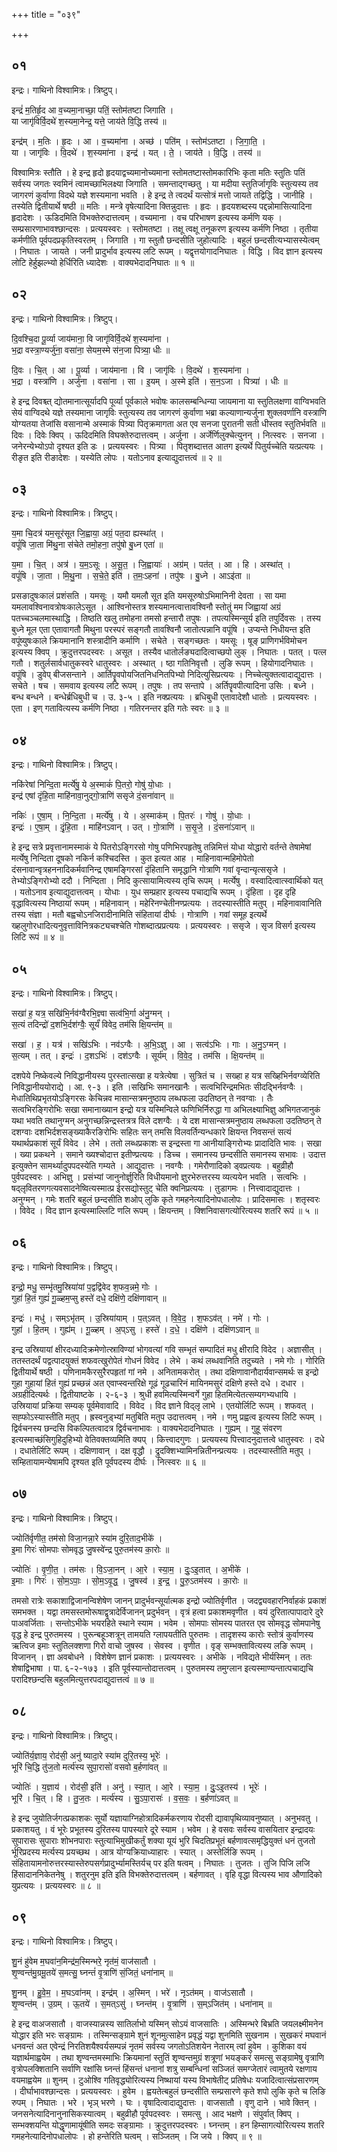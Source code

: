 +++
title = "०३९"

+++


## ०१
इन्द्रः। गाथिनो विश्वामित्रः। त्रिष्टुप्।

इन्द्रं॑ म॒तिर्हृ॒द आ व॒च्यमा॒नाच्छा॒ पतिं॒ स्तोम॑तष्टा जिगाति ।  
या जागृ॑विर्वि॒दथे॑ श॒स्यमा॒नेन्द्र॒ यत्ते॒ जाय॑ते वि॒द्धि तस्य॑ ॥

इन्द्र॑म् । म॒तिः । हृ॒दः । आ । व॒च्यमा॑ना । अच्छ॑ । पति॑म् । स्तोम॑ऽतष्टा । जि॒गा॒ति॒ ।  
या । जागृ॑विः । वि॒दथे॑ । श॒स्यमा॑ना । इन्द्र॑ । यत् । ते॒ । जाय॑ते । वि॒द्धि । तस्य॑ ॥

विश्वामित्रः स्तौति । हे इन्द्र हृदो हृदयाद्वच्यमानोच्यमाना स्तोमतष्टास्तोमकारिभिः कृता मतिः स्तुतिः पतिं सर्वस्य जगतः स्वमिनं त्वामच्छाभिलक्ष्या जिगाति । समन्ताद्गच्छतु । या मदीया स्तुतिर्जागृविः स्तुत्यस्य तव जागरणं कुर्वाणा विदथे यज्ञे शस्यमाना भवति । हे इन्द्र ते त्वदर्थं यत्सोत्रं मत्तो जायते तद्विद्धि । जानीहि । तस्येति द्वितीयार्थे षष्ठी ॥ मतिः । मन्त्रे वृषेत्यादिना क्तिन्नुदात्तः । हृदः । हृदयशब्दस्य पद्दन्नोमासित्यादिना हृदादेशः । ऊडिदमिति विभक्तेरुदात्तत्वम् । वच्यमाना । वच परिभाषण इत्यस्य कर्मणि यक् । सम्प्रसारणाभावश्छान्दसः । प्रत्ययस्वरः । स्तोमतष्टा । तक्षू त्वक्षू तनूकरण इत्यस्य कर्मणि निष्ठा । तृतीया कर्मणीति पूर्वपदप्रकृतिस्वरतम् । जिगाति । गा स्तुतौ छन्दसीति जुहोत्यादिः । बहुलं छन्दसीत्यभ्यासस्येत्वम् । निघातः । जायते । जनी प्रादुर्भाव इत्यस्य लटि रूपम् । यद्वृत्तयोगादनिघातः । विद्धि । विद ज्ञान इत्यस्य लोटि हेर्हुझल्भ्यो हेर्धिरिति ध्यादेशः । वाक्यभेदादनिघातः ॥ १ ॥

## ०२
इन्द्रः। गाथिनो विश्वामित्रः। त्रिष्टुप्।

दि॒वश्चि॒दा पू॒र्व्या जाय॑माना॒ वि जागृ॑विर्वि॒दथे॑ श॒स्यमा॑ना ।  
भ॒द्रा वस्त्रा॒ण्यर्जु॑ना॒ वसा॑ना॒ सेयम॒स्मे स॑न॒जा पित्र्या॒ धीः ॥

दि॒वः । चि॒त् । आ । पू॒र्व्या । जाय॑माना । वि । जागृ॑विः । वि॒दथे॑ । श॒स्यमा॑ना ।  
भ॒द्रा । वस्त्रा॑णि । अर्जु॑ना । वसा॑ना । सा । इ॒यम् । अ॒स्मे इति॑ । स॒न॒ऽजा । पित्र्या॑ । धीः ॥

हे इन्द्र दिवश्च्त् द्योतमानात्सूर्यादपि पूर्व्या पूर्वकाले भवोषः कालसम्बन्धिन्या जायमाना या स्तुतिलक्षणा वाग्विभवति सेयं वाग्विदथे यज्ञे तस्यमाना जागृविः स्तुत्यस्य तव जागरणं कुर्वाणा भब्रा कल्याणान्यर्जुना शुक्लवर्णानि वस्त्राणि योग्यतया तेजांसि वसानान्मे अस्माकं पित्र्या पितृक्रमागता अत एव सनजा पुरातनी सती धीस्तव स्तुतिर्भवति ॥ दिवः । दिवेः क्विप् । ऊदिदमिति विघक्तेरुदात्तत्वम् । अर्जुना । अर्जेर्णिलुक्चेत्युनन् । नित्स्वरः । सनजा । जनेरन्येभ्योऽपो दृश्यत इति डः । प्रत्ययस्वरः । पित्र्या । पितृशब्दात्तत आतग इत्यर्थे पितुर्यच्चेति यत्प्रत्ययः । रीङृत इति रीङादेशः । यस्येति लोपः । यतोऽनाव इत्याद्युदात्तत्वं ॥ २ ॥

## ०३
इन्द्रः। गाथिनो विश्वामित्रः। त्रिष्टुप्।

य॒मा चि॒दत्र॑ यम॒सूर॑सूत जि॒ह्वाया॒ अग्रं॒ पत॒दा ह्यस्था॑त् ।  
वपूं॑षि जा॒ता मि॑थु॒ना स॑चेते तमो॒हना॒ तपु॑षो बु॒ध्न एता॑ ॥

य॒मा । चि॒त् । अत्र॑ । य॒म॒ऽसूः । अ॒सू॒त॒ । जि॒ह्वायाः॑ । अग्र॑म् । पत॑त् । आ । हि । अस्था॑त् ।  
वपूं॑षि । जा॒ता । मि॒थु॒ना । स॒चे॒ते॒ इति॑ । त॒मः॒ऽहना॑ । तपु॑षः । बु॒ध्ने । आऽइ॑ता ॥

प्रसङादुषःकालं प्रशंसति । यमसूः । यमौ यमलौ सूत इति यमसूरुषोऽभिमानिनी देवता । सा यमा यमलावश्विनावत्रोषःकालेऽसूत । आश्विनोस्तत्र शस्यमानत्वात्तावश्विनौ स्तोतुं मम जिह्वायां अग्रं पतच्चञ्चलमास्थाद्धि । तिष्ठति खलु तमोहना तमसो हन्तारौ तपुषः । तपत्यस्मिन्सूर्य इति तपुर्दिवसः । तस्य बुध्ने मूल एता एतावागतौ मिथुना परस्परं सङ्गतौ तावश्विनौ जातोत्पन्नानि वपूंषि । उप्यन्ते निधीयन्त इति वपूंष्युषःकाले क्रियमानानि शस्त्रादीनि कर्माणि । सचेते । सङ्गच्छतः । यमसूः । षूङ् प्राणिगर्भविमोचन इत्यस्य क्विप् । क्रुदुत्तरपदस्वरः । असूत । तस्यैव धातोर्लङ्यदादित्वाच्छपो लुक् । निघातः । पतत् । पत्ल गतौ । शतुर्लसार्वधातुकस्वरे धातुस्वरः । अस्थात् । ष्ठा गतिनिवृत्तौ । लुङि रूपम् । हियोगादनिघातः । वपूंषि । डुवेप् बीजसन्ताने । आर्तिपॄवपोयजितनिधनितपिभ्यो निदित्युसिप्रत्ययः । निच्चेत्युक्तत्वादाद्युदात्तः । सचेते । षच । समवाय इत्यस्य लटि रूपम् । तपुषः । तप सन्तापे । अर्तिपॄवपीत्यादिना उसिः । बध्ने । बन्ध बन्धने । बन्धेर्ब्रधिबुधी च । उ. ३-५ । इति नक्प्रत्ययः । ब्रधिबुधी एतावादेशौ धातोः । प्रत्ययस्वरः । एता । इण् गतावित्यस्य कर्मणि निष्ठा । गतिरनन्तर इति गतेः स्वरः ॥ ३ ॥

## ०४
इन्द्रः। गाथिनो विश्वामित्रः। त्रिष्टुप्।

नकि॑रेषां निन्दि॒ता मर्त्ये॑षु॒ ये अ॒स्माकं॑ पि॒तरो॒ गोषु॑ यो॒धाः ।  
इन्द्र॑ एषां दृंहि॒ता माहि॑नावा॒नुद्गो॒त्राणि॑ ससृजे दं॒सना॑वान् ॥

नकिः॑ । ए॒षा॒म् । नि॒न्दि॒ता । मर्त्ये॑षु । ये । अ॒स्माक॑म् । पि॒तरः॑ । गोषु॑ । यो॒धाः ।  
इन्द्रः॑ । ए॒षा॒म् । दृं॒हि॒ता । माहि॑नऽवान् । उत् । गो॒त्राणि॑ । स॒सृ॒जे॒ । दं॒सना॑ऽवान् ॥

हे इन्द्र सत्रे प्रवृत्तानामस्माकं ये पितरोऽङ्गिरसो गोषु पणिभिरपहृतेषु तन्निमित्तं योधा योद्धारो वर्तन्ते तेषामेषां मर्त्येषु निन्दिता दूषको नकिर्न कश्चिदस्ति । कुत इत्यत आह । माहिनावान्महिमोपेतो दंसनावान्वृत्रहननादिकर्मवानिन्द्र एषामङ्गिरसां दृंहितानि समृद्धानि गोत्राणि गवां वृन्दान्यृत्ससृजे । तेभ्योऽङ्गिरोभ्यो ददौ । निन्दिता । निदि कुत्सायामित्यस्य तृचि रूपम् । मर्त्येषु । वस्वादित्वात्स्वार्थिको यत् । यतोऽनाव इत्याद्युदात्तत्वम् । योधाः । युध सम्प्रहार इत्यस्य पचाद्यचि रूपम् । दृंहिता । दृह दृहि वृद्धावित्यस्य निष्ठायां रूपम् । महिनावान् । महेरिनण्चेतीनण्प्रत्ययः । तदस्यास्तीति मतुप् । महिनावावानिति तस्य संज्ञा । मतौ बह्वचोऽनजिरादीनामिति संहितायां दीर्घः । गोत्राणि । गवां समूह इत्यर्थे ख्हलुगोरधादित्यनुवृत्ताविनित्रकट्यचश्चेति गोशब्दात्प्रप्रत्ययः । प्रत्ययस्वरः । ससृजे । सृज विसर्ग इत्यस्य लिटि रूपं ॥ ४ ॥

## ०५
इन्द्रः। गाथिनो विश्वामित्रः। त्रिष्टुप्।

सखा॑ ह॒ यत्र॒ सखि॑भि॒र्नव॑ग्वैरभि॒ज्ञ्वा सत्व॑भि॒र्गा अ॑नु॒ग्मन् ।  
स॒त्यं तदिन्द्रो॑ द॒शभि॒र्दश॑ग्वैः॒ सूर्यं॑ विवेद॒ तम॑सि क्षि॒यन्त॑म् ॥

सखा॑ । ह॒ । यत्र॑ । सखि॑ऽभिः । नव॑ऽग्वैः । अ॒भि॒ऽज्ञु । आ । सत्व॑ऽभिः । गाः । अ॒नु॒ऽग्मन् ।  
स॒त्यम् । तत् । इन्द्रः॑ । द॒शऽभिः॑ । दश॑ऽग्वैः । सूर्य॑म् । वि॒वे॒द॒ । तम॑सि । क्षि॒यन्त॑म् ॥

दशपेये निष्केवल्ये निविद्धानीयस्य पुरस्तात्सखा ह यत्रेत्येषा । सुत्रितं च । सख्हा ह यत्र सख्हिभिर्नवग्व्येरिति निविद्धानीययोराद्ये । आ. ९-३ । इति ।सखिभिः समानखानैः । सत्वभिरिन्द्रमभितः सीदद्भिर्नवग्वैः । मेधातिथिप्रभृतयोऽङ्गिरसः केचिन्नव मासान्सत्रमनुष्ठाय लब्धफला उदतिष्ठन् ते नवग्वाः । तैः सत्वभिरङ्गिरोभिः सखा समानाख्यान इन्द्रो यत्र यस्मिन्विले फणिभिर्निरुद्धा गा अभिलक्ष्याभिज्ञु अभिगतजानुकं यथा भवति तथानुग्मन् अनुगच्छन्निन्द्रस्तत्रत्र विले दशग्वैः । ये दश मासान्सत्रमनुष्ठाय लब्धफला उदतिष्ठन् ते दशग्वाः दशभिर्दशसङ्ख्याकैरङिरोभिः सहितः सन् तमसि विलवर्तिन्यन्धकारे क्षियन्त निवसन्तं सत्यं यथार्थप्रकाशं सूर्यं विवेद । लेभे । ततो लब्धप्रकाशः स इन्द्रस्ता गा आनीयाङ्गिरोभ्यः प्रादादिति भावः । सखा । ख्या प्रकथने । समाने ख्यश्चोदात्त इतीण्प्रत्ययः । डिच्च । समानस्य छन्दसीति समानस्य सभावः । उदात्त इत्युक्तेन सामर्थ्यादुपपदस्येति गम्यते । आद्युदात्तः । नवग्वैः । गमेरौणादिको ड्वप्रत्ययः । बहुव्रीहौ पुर्वपदस्वरः । अभिज्ञु । प्रसंभ्यां जानुनोर्ज्ञुरिति विधीयमानो ज्ञुरभेरुत्तरस्य व्यत्ययेन भवति । सत्वभिः । षद्लृवितरणगत्यवसादनेष्वित्यस्मात्प्र ईरसद्योस्तुट् चेति क्वनिप्रत्ययः । तुडागमः । नित्त्वादाद्युदात्तः । अनुग्मन् । गमेः शतरि बहुलं छन्दसीति शओप् लुकि कृते गमहनेत्यादिनोपधालोपः । प्रादिसमासः । शतृस्वरः । विवेद । विद ज्ञान इत्यस्माल्लिटि णलि रूपम् । क्षियन्तम् । क्शिनिवासगत्योरित्यस्य शतरि रूपं ॥ ५ ॥

## ०६
इन्द्रः। गाथिनो विश्वामित्रः। त्रिष्टुप्।

इन्द्रो॒ मधु॒ सम्भृ॑तमु॒स्रिया॑यां प॒द्वद्वि॑वेद श॒फव॒न्नमे॒ गोः ।  
गुहा॑ हि॒तं गुह्यं॑ गू॒ळ्हम॒प्सु हस्ते॑ दधे॒ दक्षि॑णे॒ दक्षि॑णावान् ॥

इन्द्रः॑ । मधु॑ । सम्ऽभृ॑तम् । उ॒स्रिया॑याम् । प॒त्ऽवत् । वि॒वे॒द॒ । श॒फऽव॑त् । नमे॑ । गोः ।  
गुहा॑ । हि॒तम् । गुह्य॑म् । गू॒ळ्हम् । अ॒प्ऽसु । हस्ते॑ । द॒धे॒ । दक्षि॑णे । दक्षि॑णऽवान् ॥

इन्द्र उस्रियायां क्षीरदध्यादिक्रमेणोत्स्राविण्यां भोगवत्यां गवि सम्भृतं सम्पादितं मधु क्षीरादि विदेद । अज्ञासीत् । ततस्तदर्थं पद्वत्पादयुक्तं शफवत्खुरोपेतं गोधनं विवेद । लेभे । कथं लब्धवानिति तदुच्यते । नमे गोः । गोरिति द्वितीयार्थे षष्ठी । पणिनामकैरसुरैरपहृतां गां नमे । अनितामकरोत् । तथा दक्षिणावानौदार्यवान्समर्थः स इन्द्रो गुहा गुहायां हितं गुह्यं प्रच्छन्नं अत एवाप्स्वन्तरिक्षे गूढं गूढचारिनं मायिनमसुरं दक्षिणे हस्ते दधे । दधार । अग्रहीदित्यर्थः । द्वितीयाष्टके । २-६-३ । श्रुधी हवमित्यस्मिन्वर्गे गुहा हितमित्येतत्सम्यगभ्यधायि । उस्रियायां प्रक्रिया सम्यक् पूर्वमेवावादि । विवेद । विद ज्ञाने विद्लृ लाभे । एतयोर्लिटि रूपम् । शफवत् । सह्फोऽस्यास्तीति मतुप् । ह्रस्वनुड्भ्यां मतुबिति मतुप उदात्तत्वम् । नमे । णमु प्रह्वत्व इत्यस्य लिटि रूपम् । द्विर्वचनस्य छन्दसि विकल्पितत्वादत्र द्विर्वचनाभावः । वाक्यभेदादनिघातः । गुह्यम् । गुहू संवरण इत्यस्माच्छंसिगुहिदुहिभ्यो वेतिवक्तव्यमिति क्यप् । कित्त्वादगुणः । प्रत्ययस्य पित्त्वादनुदात्तत्वे धातुस्वरः । दधे । दधातेर्लिटि रूपम् । दक्षिणावान् । दक्ष वृद्धौ । द्रुदक्शिभ्यामिनन्नितीनन्प्रत्ययः । तदस्यास्तीति मतुप् । सम्हितायामन्येषामपि दृश्यत इति पूर्वपदस्य दीर्घः । नित्स्वरः ॥ ६ ॥

## ०७
इन्द्रः। गाथिनो विश्वामित्रः। त्रिष्टुप्।

ज्योति॑र्वृणीत॒ तम॑सो विजा॒नन्ना॒रे स्या॑म दुरि॒ताद॒भीके॑ ।  
इ॒मा गिरः॑ सोमपाः सोमवृद्ध जु॒षस्वे॑न्द्र पुरु॒तम॑स्य का॒रोः ॥

ज्योतिः॑ । वृ॒णी॒त॒ । तम॑सः । वि॒ऽजा॒नन् । आ॒रे । स्या॒म॒ । दुः॒ऽइ॒तात् । अ॒भीके॑ ।  
इ॒माः । गिरः॑ । सो॒म॒ऽपाः॒ । सो॒म॒ऽवृ॒द्ध॒ । जु॒षस्व॑ । इ॒न्द्र॒ । पु॒रु॒ऽतम॑स्य । का॒रोः ॥

तमसो रात्रेः सकाशाद्विजानन्विशेषेण जानन् प्रादुर्भवन्सूर्यात्मक इन्द्रो ज्योतिर्वृणीत । जदद्व्यवहारनिर्वाहकं प्रकाशं समभक्त । यद्वा तमसस्तमोरूषाद्वृत्रादेर्विजानन् प्रदुर्भवन् । वृत्रं हत्वा प्रकाशमवृणीत । वयं दुरितात्पापादारे दुरे पाअवर्जिताः । सन्तोऽभीके भयरहिते स्थाने स्याम । भवेम । सोमपाः सोमस्य पातरत एव सोमवृद्ध सोमपानेषु वृद्ध हे इन्द्र पुरुतमस्य । पुरून्बहूञ्शत्रून् तामयति ग्लापयतीति पुरुतमः । तादृशस्य कारोः स्तोत्रं कुर्वाणस्य ऋत्विज इमाः स्तुतिलक्शणा गिरो वाचो जुषस्व । सेवस्व । वृणीत । वृङ् सम्भक्तावित्यस्य लङि रूपम् । विजानन् । ज्ञा अवबोधने । विशेषेण ज्ञानं प्रकाशः । प्रत्ययस्वरः । अभीके । नविद्यते भीर्यस्मिन् । ततः शेषाद्विभाषा । पा. ६-२-१७३ । इति पूर्वस्यान्तोदात्तत्वम् । पुरुतमस्य तमुग्लान इत्यस्माण्यन्तात्पचाद्यचि परादिश्छन्दसि बहुलमित्युत्तरपदाद्युदात्तत्वं ॥ ७ ॥

## ०८
इन्द्रः। गाथिनो विश्वामित्रः। त्रिष्टुप्।

ज्योति॑र्य॒ज्ञाय॒ रोद॑सी॒ अनु॑ ष्यादा॒रे स्या॑म दुरि॒तस्य॒ भूरेः॑ ।  
भूरि॑ चि॒द्धि तु॑ज॒तो मर्त्य॑स्य सुपा॒रासो॑ वसवो ब॒र्हणा॑वत् ॥

ज्योतिः॑ । य॒ज्ञाय॑ । रोद॑सी॒ इति॑ । अनु॑ । स्या॒त् । आ॒रे । स्या॒म॒ । दुः॒ऽइ॒तस्य॑ । भूरेः॑ ।  
भूरि॑ । चि॒त् । हि । तु॒ज॒तः । मर्त्य॑स्य । सु॒ऽपा॒रासः॑ । व॒स॒वः॒ । ब॒र्हणा॑ऽवत् ॥

हे इन्द्र जुयोतिर्जगत्प्रकाशकः सूर्यो यज्ञायाग्निहोत्रादिकर्मकरणाय रोदसी द्यावापृथिव्यावनुष्यात् । अनुभवतु । प्रकाशयतु । वं भूरेः प्रभूतस्य दुरितस्य पापस्यारे दूरे स्याम । भवेम । हे वसवः सर्वस्य वासयितार इन्द्रादयः सुपारासः सुपाराः शोभनपाराः स्तुत्याभिमुखीकर्तुं शक्या यूयं भुरि चिदतिप्रभूतं बर्हणावत्समृद्धियुक्तं धनं तुजतो र्भूरिप्रदस्य मर्त्यस्य प्रयच्छथ । आत्र योग्यक्रियाध्याहारः । स्यात् । अस्तेर्लिङि रूपम् । संहितायामनोरुत्तरस्यास्तेरुपसर्गप्रादुर्भ्यामस्तिर्यच् पर इति षत्वम् । निघातः । तुजतः । तुजि पिजि लजि हिंसादाननिकेतनेषु । शतुरनुम इति इति विभक्तेरुदात्तत्वम् । बर्हणावत् । वृहि वृद्धा वित्यस्य भाव औणादिको युप्रत्ययः । प्रत्ययस्वरः ॥ ८ ॥

## ०९
इन्द्रः। गाथिनो विश्वामित्रः। त्रिष्टुप्।

शु॒नं हु॑वेम म॒घवा॑न॒मिन्द्र॑म॒स्मिन्भरे॒ नृत॑मं॒ वाज॑सातौ ।  
शृ॒ण्वन्त॑मु॒ग्रमू॒तये॑ स॒मत्सु॒ घ्नन्तं॑ वृ॒त्राणि॑ सं॒जितं॒ धना॑नाम् ॥

शु॒नम् । हु॒वे॒म॒ । म॒घऽवा॑नम् । इन्द्र॑म् । अ॒स्मिन् । भरे॑ । नृऽत॑मम् । वाज॑ऽसातौ ।  
शृ॒ण्वन्त॑म् । उ॒ग्रम् । ऊ॒तये॑ । स॒मत्ऽसु॑ । घ्नन्त॑म् । वृ॒त्राणि॑ । स॒म्ऽजित॑म् । धना॑नाम् ॥

हे इन्द्र वाअजसातौ । वाजस्यान्नस्य सातिर्लाभो यस्मिन् सोऽयं वाजसातिः । अस्मिन्भरे बिभ्रति जयलक्ष्मीमनेन योद्धार इति भरः सङ्ग्रामः । तस्मिन्सङ्ग्रामे शुनं शूनमुत्साहेन प्रवृद्धं यद्वा शुनमिति सुखनाम । सुखकरं मघवानं धनवन्तं अत एवेन्द्रं निरतिशयैश्वर्यसम्पन्नं नृतमं सर्वस्य जगतोऽतिशयेन नेतारम् त्वां हुवेम । कुशिका वयं यज्ञार्थमाह्वयेम । तथा शृण्वन्तमस्माभिः क्रियमानां स्तुतिं शृण्वन्तमुग्रं शत्रूणां भयङ्करं समत्सु सङ्ग्रामेषु वृत्राणि वृत्रोपलक्शितानि सर्वाणि रक्षांसि घ्नन्तं हिंसन्तं धनानां शत्रु सम्बन्धिनां सञ्जितं समग्जेतारं त्वामुतये रक्षणाय वयमाह्वयेम ॥ शुनम् । टुओश्वि गतिवृद्ध्योरित्यस्य निष्थायां यस्य विभाषेतीट् प्रतिषेधः यजादित्वात्संप्रसारणम् । दीर्घाभावश्छान्दसः । प्रत्ययस्वरः । हुवेम । ह्वयतेत्बहुलं छन्दसीति सम्प्रसारणे कृते शपो लुकि कृते च लिङि रुपम् । निघातः । भरे । भृञ् भरणे । घः । वृषादित्वादाद्युदात्तः । वाजसातौ । वृणु दाने । भावे क्तिन् । जनसनेत्यादिनानुनासिकस्यात्वम् । बहुव्रीहौ पूर्वपदस्वरः । समत्सु । आद भक्षणे । संपुर्वात् क्विप् । सम्भक्शयन्ति योद्धॄणामायूंषीति समदः सङ्ग्रामाः । क्रुदुत्तरपदस्वरः । घ्नन्तम् । हन हिम्सागत्योरित्यस्य शतरि गमहनेत्यादिनोपधालोपः । हो हन्तेरिति घत्वम् । सञ्जितम् । जि जये । क्विप् ॥ ९ ॥